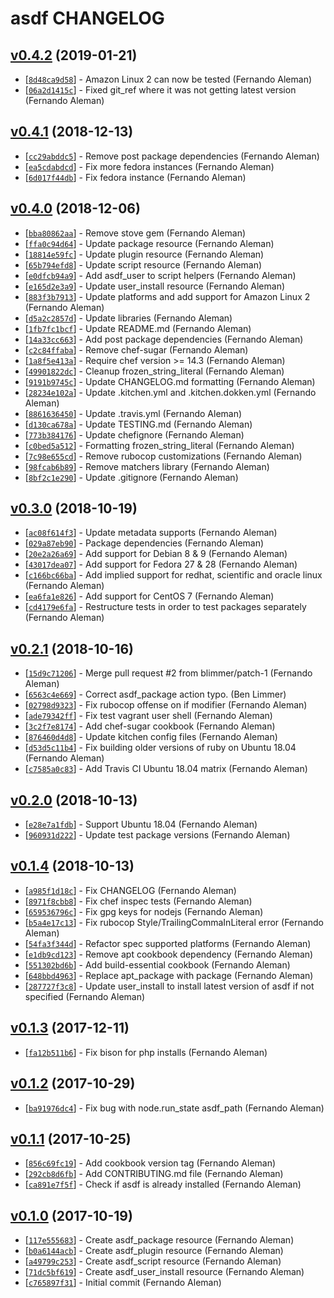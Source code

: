 # asdf CHANGELOG

## [v0.4.2](https://github.com/asdf-chef/asdf/tree/v0.4.1) (2019-01-21)

* [[`8d48ca9d58`](https://github.com/asdf-chef/asdf/commit/8d48ca9d58)] - Amazon Linux 2 can now be tested (Fernando Aleman)
* [[`06a2d1415c`](https://github.com/asdf-chef/asdf/commit/06a2d1415c)] - Fixed git_ref where it was not getting latest version (Fernando Aleman)

## [v0.4.1](https://github.com/asdf-chef/asdf/tree/v0.4.1) (2018-12-13)

* [[`cc29abddc5`](https://github.com/asdf-chef/asdf/commit/cc29abddc5)] - Remove post package dependencies (Fernando Aleman)
* [[`ea5cdabdcd`](https://github.com/asdf-chef/asdf/commit/ea5cdabdcd)] - Fix more fedora instances (Fernando Aleman)
* [[`6d017f44db`](https://github.com/asdf-chef/asdf/commit/6d017f44db)] - Fix fedora instance (Fernando Aleman)

## [v0.4.0](https://github.com/asdf-chef/asdf/tree/v0.4.0) (2018-12-06)

* [[`bba80862aa`](https://github.com/asdf-chef/asdf/commit/bba80862aa)] - Remove stove gem (Fernando Aleman)
* [[`ffa0c94d64`](https://github.com/asdf-chef/asdf/commit/ffa0c94d64)] - Update package resource (Fernando Aleman)
* [[`18814e59fc`](https://github.com/asdf-chef/asdf/commit/18814e59fc)] - Update plugin resource (Fernando Aleman)
* [[`65b794efd8`](https://github.com/asdf-chef/asdf/commit/65b794efd8)] - Update script resource (Fernando Aleman)
* [[`e0dfcb94a9`](https://github.com/asdf-chef/asdf/commit/e0dfcb94a9)] - Add asdf_user to script helpers (Fernando Aleman)
* [[`e165d2e3a9`](https://github.com/asdf-chef/asdf/commit/e165d2e3a9)] - Update user_install resource (Fernando Aleman)
* [[`883f3b7913`](https://github.com/asdf-chef/asdf/commit/883f3b7913)] - Update platforms and add support for Amazon Linux 2 (Fernando Aleman)
* [[`d5a2c2857d`](https://github.com/asdf-chef/asdf/commit/d5a2c2857d)] - Update libraries (Fernando Aleman)
* [[`1fb7fc1bcf`](https://github.com/asdf-chef/asdf/commit/1fb7fc1bcf)] - Update README.md (Fernando Aleman)
* [[`14a33cc663`](https://github.com/asdf-chef/asdf/commit/14a33cc663)] - Add post package dependencies (Fernando Aleman)
* [[`c2c84ffaba`](https://github.com/asdf-chef/asdf/commit/c2c84ffaba)] - Remove chef-sugar (Fernando Aleman)
* [[`1a8f5e413a`](https://github.com/asdf-chef/asdf/commit/1a8f5e413a)] - Require chef version \>= 14.3 (Fernando Aleman)
* [[`49901822dc`](https://github.com/asdf-chef/asdf/commit/49901822dc)] - Cleanup frozen_string_literal (Fernando Aleman)
* [[`9191b9745c`](https://github.com/asdf-chef/asdf/commit/9191b9745c)] - Update CHANGELOG.md formatting (Fernando Aleman)
* [[`28234e102a`](https://github.com/asdf-chef/asdf/commit/28234e102a)] - Update .kitchen.yml and .kitchen.dokken.yml (Fernando Aleman)
* [[`8861636450`](https://github.com/asdf-chef/asdf/commit/8861636450)] - Update .travis.yml (Fernando Aleman)
* [[`d130ca678a`](https://github.com/asdf-chef/asdf/commit/d130ca678a)] - Update TESTING.md (Fernando Aleman)
* [[`773b384176`](https://github.com/asdf-chef/asdf/commit/773b384176)] - Update chefignore (Fernando Aleman)
* [[`c0bed5a512`](https://github.com/asdf-chef/asdf/commit/c0bed5a512)] - Formatting frozen_string_literal (Fernando Aleman)
* [[`7c98e655cd`](https://github.com/asdf-chef/asdf/commit/7c98e655cd)] - Remove rubocop customizations (Fernando Aleman)
* [[`98fcab6b89`](https://github.com/asdf-chef/asdf/commit/98fcab6b89)] - Remove matchers library (Fernando Aleman)
* [[`8bf2c1e290`](https://github.com/asdf-chef/asdf/commit/8bf2c1e290)] - Update .gitignore (Fernando Aleman)

## [v0.3.0](https://github.com/asdf-chef/asdf/tree/v0.3.0) (2018-10-19)

* [[`ac08f614f3`](https://github.com/asdf-chef/asdf/commit/ac08f614f3)] - Update metadata supports (Fernando Aleman)
* [[`029a87eb90`](https://github.com/asdf-chef/asdf/commit/029a87eb90)] - Package dependencies (Fernando Aleman)
* [[`20e2a26a69`](https://github.com/asdf-chef/asdf/commit/20e2a26a69)] - Add support for Debian 8 & 9 (Fernando Aleman)
* [[`43017dea07`](https://github.com/asdf-chef/asdf/commit/43017dea07)] - Add support for Fedora 27 & 28 (Fernando Aleman)
* [[`c166bc66ba`](https://github.com/asdf-chef/asdf/commit/c166bc66ba)] - Add implied support for redhat, scientific and oracle linux (Fernando Aleman)
* [[`ea6fa1e826`](https://github.com/asdf-chef/asdf/commit/ea6fa1e826)] - Add support for CentOS 7 (Fernando Aleman)
* [[`cd4179e6fa`](https://github.com/asdf-chef/asdf/commit/cd4179e6fa)] - Restructure tests in order to test packages separately (Fernando Aleman)

## [v0.2.1](https://github.com/asdf-chef/asdf/tree/v0.2.1) (2018-10-16)

* [[`15d9c71206`](https://github.com/asdf-chef/asdf/commit/15d9c71206)] - Merge pull request #2 from blimmer/patch-1 (Fernando Aleman)
* [[`6563c4e669`](https://github.com/asdf-chef/asdf/commit/6563c4e669)] - Correct asdf_package action typo. (Ben Limmer)
* [[`02798d9323`](https://github.com/asdf-chef/asdf/commit/02798d9323)] - Fix rubocop offense on if modifier (Fernando Aleman)
* [[`ade79342ff`](https://github.com/asdf-chef/asdf/commit/ade79342ff)] - Fix test vagrant user shell (Fernando Aleman)
* [[`3c2f7e8174`](https://github.com/asdf-chef/asdf/commit/3c2f7e8174)] - Add chef-sugar cookbook (Fernando Aleman)
* [[`876460d4d8`](https://github.com/asdf-chef/asdf/commit/876460d4d8)] - Update kitchen config files (Fernando Aleman)
* [[`d53d5c11b4`](https://github.com/asdf-chef/asdf/commit/d53d5c11b4)] - Fix building older versions of ruby on Ubuntu 18.04 (Fernando Aleman)
* [[`c7585a0c83`](https://github.com/asdf-chef/asdf/commit/c7585a0c83)] - Add Travis CI Ubuntu 18.04 matrix (Fernando Aleman)

## [v0.2.0](https://github.com/asdf-chef/asdf/tree/v0.2.0) (2018-10-13)

* [[`e28e7a1fdb`](https://github.com/asdf-chef/asdf/commit/e28e7a1fdb)] - Support Ubuntu 18.04 (Fernando Aleman)
* [[`960931d222`](https://github.com/asdf-chef/asdf/commit/960931d222)] - Update test package versions (Fernando Aleman)

## [v0.1.4](https://github.com/asdf-chef/asdf/tree/v0.1.4) (2018-10-13)

* [[`a985f1d18c`](https://github.com/asdf-chef/asdf/commit/a985f1d18c)] - Fix CHANGELOG (Fernando Aleman)
* [[`8971f8cbb8`](https://github.com/asdf-chef/asdf/commit/8971f8cbb8)] - Fix chef inspec tests (Fernando Aleman)
* [[`659536796c`](https://github.com/asdf-chef/asdf/commit/659536796c)] - Fix gpg keys for nodejs (Fernando Aleman)
* [[`b5a4e17c13`](https://github.com/asdf-chef/asdf/commit/b5a4e17c13)] - Fix rubocop Style/TrailingCommaInLiteral error (Fernando Aleman)
* [[`54fa3f344d`](https://github.com/asdf-chef/asdf/commit/54fa3f344d)] - Refactor spec supported platforms (Fernando Aleman)
* [[`e1db9cd123`](https://github.com/asdf-chef/asdf/commit/e1db9cd123)] - Remove apt cookbook dependency (Fernando Aleman)
* [[`551302bd6b`](https://github.com/asdf-chef/asdf/commit/551302bd6b)] - Add build-essential cookbook (Fernando Aleman)
* [[`648bbd4963`](https://github.com/asdf-chef/asdf/commit/648bbd4963)] - Replace apt_package with package (Fernando Aleman)
* [[`287727f3c8`](https://github.com/asdf-chef/asdf/commit/287727f3c8)] - Update user_install to install latest version of asdf if not specified (Fernando Aleman)

## [v0.1.3](https://github.com/asdf-chef/asdf/tree/v0.1.3) (2017-12-11)

* [[`fa12b511b6`](https://github.com/asdf-chef/asdf/commit/fa12b511b6)] - Fix bison for php installs (Fernando Aleman)

## [v0.1.2](https://github.com/asdf-chef/asdf/tree/v0.1.2) (2017-10-29)

* [[`ba91976dc4`](https://github.com/asdf-chef/asdf/commit/ba91976dc4)] - Fix bug with node.run_state asdf_path (Fernando Aleman)

## [v0.1.1](https://github.com/asdf-chef/asdf/tree/v0.1.1) (2017-10-25)

* [[`856c69fc19`](https://github.com/asdf-chef/asdf/commit/856c69fc19)] - Add cookbook version tag (Fernando Aleman)
* [[`292cb8d6fb`](https://github.com/asdf-chef/asdf/commit/292cb8d6fb)] - Add CONTRIBUTING.md file (Fernando Aleman)
* [[`ca891e7f5f`](https://github.com/asdf-chef/asdf/commit/ca891e7f5f)] - Check if asdf is already installed (Fernando Aleman)

## [v0.1.0](https://github.com/asdf-chef/asdf/tree/v0.1.0) (2017-10-19)

* [[`117e555683`](https://github.com/asdf-chef/asdf/commit/117e555683)] - Create asdf_package resource (Fernando Aleman)
* [[`b0a6144acb`](https://github.com/asdf-chef/asdf/commit/b0a6144acb)] - Create asdf_plugin resource (Fernando Aleman)
* [[`a49799c253`](https://github.com/asdf-chef/asdf/commit/a49799c253)] - Create asdf_script resource (Fernando Aleman)
* [[`71dc5bf619`](https://github.com/asdf-chef/asdf/commit/71dc5bf619)] - Create asdf_user_install resource (Fernando Aleman)
* [[`c765897f31`](https://github.com/asdf-chef/asdf/commit/c765897f31)] - Initial commit (Fernando Aleman)
